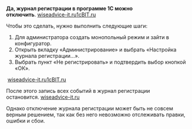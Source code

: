 **Да, журнал регистрации в программе 1С можно отключить**. [wiseadvice-it.ru](https://wiseadvice-it.ru/o-kompanii/blog/articles/zhurnal-registracii-1s-nastroika-hranenie-i-ego-ochistka/)[1cBIT.ru](https://www.1cbit.ru/blog/zhurnal-registratsii-1s-nastroyka-khranenie-i-ochistka/)

Чтобы это сделать, нужно выполнить следующие шаги:

1. Для администратора создать монопольный режим и зайти в конфигуратор.
2. Открыть вкладку «Администрирование» и выбрать «Настройка журнала регистрации…».
3. Выбрать пункт «Не регистрировать» и подтвердить выбор кнопкой «ОК».

 [wiseadvice-it.ru](https://wiseadvice-it.ru/o-kompanii/blog/articles/zhurnal-registracii-1s-nastroika-hranenie-i-ego-ochistka/)[1cBIT.ru](https://www.1cbit.ru/blog/zhurnal-registratsii-1s-nastroyka-khranenie-i-ochistka/)

После этого запись всех событий в журнал регистрации остановится. [wiseadvice-it.ru](https://wiseadvice-it.ru/o-kompanii/blog/articles/zhurnal-registracii-1s-nastroika-hranenie-i-ego-ochistka/)

Однако отключение журнала регистрации может быть не совсем верным решением, так как без него невозможно отслеживать правки, ошибки и сбои.
